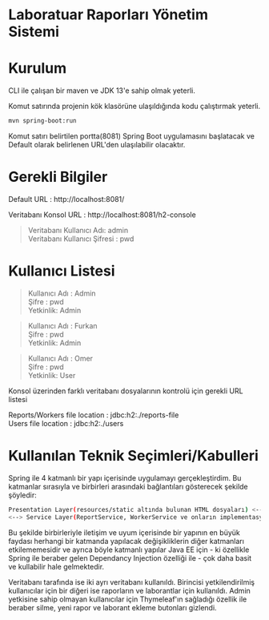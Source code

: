 # Laboratuar Raporları Yönetim Sistemi

# Kurulum

CLI ile çalışan bir maven ve JDK 13'e sahip olmak yeterli.

Komut satırında projenin kök klasörüne ulaşıldığında kodu çalıştırmak yeterli.
```sh
mvn spring-boot:run
```

Komut satırı belirtilen portta(8081) Spring Boot uygulamasını başlatacak ve Default olarak belirlenen URL'den ulaşılabilir olacaktır.

# Gerekli Bilgiler

Default URL : http://localhost:8081/

Veritabanı Konsol URL : http://localhost:8081/h2-console

> Veritabanı Kullanıcı Adı: admin  
> Veritabanı Kullanıcı Şifresi : pwd 

# Kullanıcı Listesi

> Kullanıcı Adı : Admin     
> Şifre : pwd  
> Yetkinlik: Admin   

> Kullanıcı Adı : Furkan  
> Şifre : pwd  
> Yetkinlik: Admin  

> Kullanıcı Adı : Omer  
> Şifre : pwd  
> Yetkinlik: User  

Konsol üzerinden farklı veritabanı dosyalarının kontrolü için gerekli URL listesi  

Reports/Workers file location : jdbc:h2:./reports-file  
Users file location : jdbc:h2:./users


# Kullanılan Teknik Seçimleri/Kabulleri

Spring ile 4 katmanlı bir yapı içerisinde uygulamayı gerçekleştirdim. Bu katmanlar sırasıyla ve birbirleri arasındaki bağlantıları gösterecek şekilde şöyledir: 
```sh
Presentation Layer(resources/static altında bulunan HTML dosyaları) <--> Controller Layer(MainController ve ReportController)
<--> Service Layer(ReportService, WorkerService ve onların implementasyonları) <--> Persistance Layer(ReportRepository ve WorkerRepository)
```

Bu şekilde birbirleriyle iletişim ve uyum içerisinde bir yapının en büyük faydası herhangi bir katmanda yapılacak değişikliklerin diğer katmanları etkilememesidir ve ayrıca böyle katmanlı yapılar Java EE için - ki özellikle Spring ile beraber gelen Dependancy Injection özelliği ile - çok daha basit ve kullabilir hale gelmektedir.

Veritabanı tarafında ise iki ayrı veritabanı kullanıldı. Birincisi yetkilendirilmiş kullanıcılar için bir diğeri ise raporların ve laborantlar için 
kullanıldı. Admin yetkisine sahip olmayan kullanıcılar için Thymeleaf'ın sağladığı özellik ile beraber silme, yeni rapor ve laborant ekleme butonları gizlendi. 
